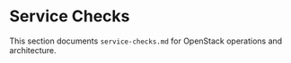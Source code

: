 # Service Checks

This section documents `service-checks.md` for OpenStack operations and architecture.